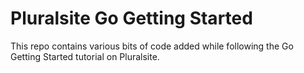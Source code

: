 # Pluralsite Go Getting Started

This repo contains various bits of code added while following the Go Getting Started tutorial on Pluralsite.
